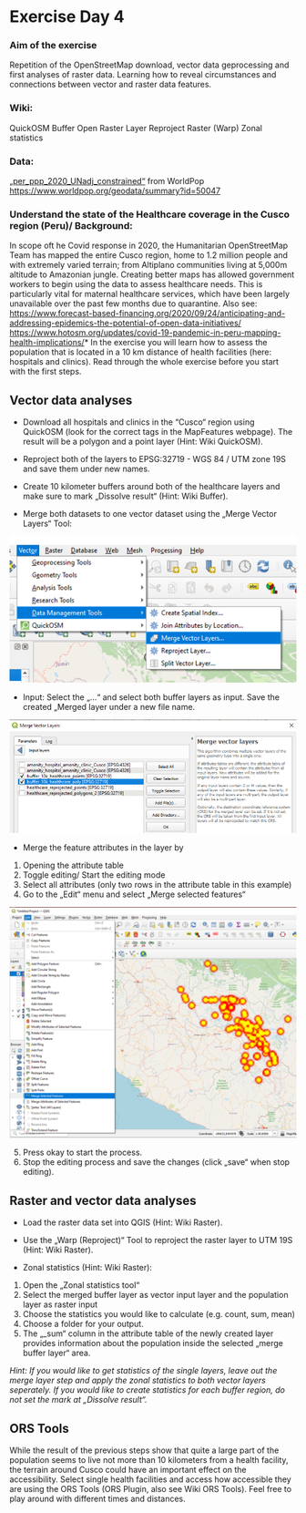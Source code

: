 # Exercise Day 4

### Aim of the exercise

Repetition of the OpenStreetMap download, vector data geprocessing and first analyses of raster data. 
Learning how to reveal circumstances and connections between vector and raster data features.

### Wiki:

QuickOSM
Buffer
Open Raster Layer
Reproject Raster (Warp)
Zonal statistics

### Data:
[„per_ppp_2020_UNadj_constrained“](per_ppp_2020_UNadj_constrained.zip) from WorldPop https://www.worldpop.org/geodata/summary?id=50047

### Understand the state of the Healthcare coverage in the Cusco region (Peru)/ Background:

In scope oft he Covid response in 2020, the Humanitarian OpenStreetMap Team has mapped the entire Cusco region, home to 1.2 million people and with extremely varied terrain; from Altiplano communities living at 5,000m altitude to Amazonian jungle. Creating better maps has allowed government workers to begin using the data to assess healthcare needs. This is particularly vital for maternal healthcare services, which have been largely unavailable over the past few months due to quarantine.
Also see: https://www.forecast-based-financing.org/2020/09/24/anticipating-and-addressing-epidemics-the-potential-of-open-data-initiatives/
https://www.hotosm.org/updates/covid-19-pandemic-in-peru-mapping-health-implications/* 
In the exercise you will learn how to assess the population that is located in a 10 km distance of health facilities (here: hospitals and clinics).
Read through the whole exercise before you start with the first steps.

## Vector data analyses

* Download all hospitals and clinics in the “Cusco“ region using QuickOSM (look for the correct tags in the MapFeatures webpage). The result will be a polygon and a point layer (Hint: Wiki QuickOSM).

* Reproject both of the layers to EPSG:32719 - WGS 84 / UTM zone 19S and save them under new names.

* Create 10 kilometer buffers around both of the healthcare layers and make sure to mark „Dissolve result“ (Hint: Wiki Buffer). 

* Merge both datasets to one vector dataset using the „Merge Vector Layers“ Tool:

![](Merge_vector.png)

* Input: Select the „…“ and select both buffer layers as input. Save the created „Merged layer under a new file name.

![](select_buffer_layers.png)

* Merge the feature attributes in the layer by
1. Opening the attribute table
2. Toggle editing/ Start the editing mode
3. Select all attributes (only two rows in the attribute table in this example)
4. Go to the „Edit“ menu and select „Merge selected features“

![](Select_all_attributes.png)

5. Press okay to start the process.
6. Stop the editing process and save the changes (click „save“ when stop editing).

## Raster and vector data analyses

* Load the raster data set into QGIS (Hint: Wiki Raster). 

* Use the „Warp (Reproject)“ Tool to reproject the raster layer to UTM 19S (Hint: Wiki Raster).

* Zonal statistics (Hint: Wiki Raster):
1. Open the „Zonal statistics tool“
2. Select the merged buffer layer as vector input layer and the population layer as raster input 
3. Choose the statistics you would like to calculate (e.g. count, sum, mean)
4. Choose a folder for your output.
5. The „_sum“ column in the attribute table of the newly created layer provides information about the        population inside the selected „merge buffer layer“ area.

*Hint: 
If you would like to get statistics of the single layers, leave out the merge layer step and apply the zonal statistics to both vector layers seperately.
If you would like to create statistics for each buffer region, do not set the mark at „Dissolve result“.*

## ORS Tools

While the result of the previous steps show that quite a large part of the population seems to live not more than 10 kilometers from a health facility, the terrain around Cusco could have an important effect on the accessibility.
Select single health facilities and access how accessible they are using the ORS Tools (ORS Plugin, also see Wiki ORS Tools).
Feel free to play around with different times and distances.


